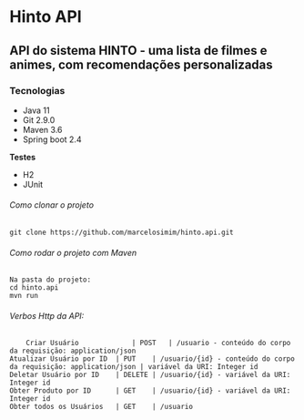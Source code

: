 # Hinto API

## API do sistema HINTO - uma lista de filmes e animes, com recomendações personalizadas

### Tecnologias

 - Java 11
 - Git 2.9.0
 - Maven 3.6
 - Spring boot 2.4

**Testes**
 - H2
 - JUnit
 
###### Como clonar o projeto
	git clone https://github.com/marcelosimim/hinto.api.git

###### Como rodar o projeto com Maven
	Na pasta do projeto:
	cd hinto.api
  	mvn run

###### Verbos Http da API:
        Criar Usuário	          | POST   | /usuario - conteúdo do corpo da requisição: application/json
  	Atualizar Usuário por ID  | PUT    | /usuario/{id} - conteúdo do corpo da requisição: application/json | variável da URI: Integer id
  	Deletar Usuário por ID	  | DELETE | /usuario/{id} - variável da URI: Integer id
	Obter Produto por ID      | GET    | /usuario/{id} - variável da URI: Integer id
  	Obter todos os Usuários	  | GET    | /usuario

